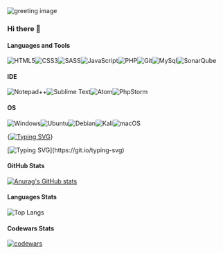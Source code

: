 <img src='https://kartinki.pics/uploads/posts/2021-07/1625506910_18-kartinkin-com-p-fon-dlya-programmista-krasivie-foni-20.jpg' alt='greeting image'>

### Hi there 👋

#### Languages and Tools

![HTML5](https://img.shields.io/badge/-HTML5-2C1F2D?style=for-the-badge&logo=HTML5)![CSS3](https://img.shields.io/badge/-CSS3-2C1F2D?style=for-the-badge&logo=CSS3)![SASS](https://img.shields.io/badge/-SASS-2C1F2D?style=for-the-badge&logo=SASS)![JavaScript](https://img.shields.io/badge/-JavaScript-2C1F2D?style=for-the-badge&logo=JavaScript)![PHP](https://img.shields.io/badge/-PHP-2C1F2D?style=for-the-badge&logo=PHP)![Git](https://img.shields.io/badge/-Git-2C1F2D?style=for-the-badge&logo=Git)![MySql](https://img.shields.io/badge/-MySql-2C1F2D?style=for-the-badge&logo=MySql)![SonarQube](https://img.shields.io/badge/Sonarqube-5190cf?style=for-the-badge&logo=sonarqube&logoColor=white)

#### IDE

![Notepad++](https://img.shields.io/badge/Notepad++-90E59A.svg?style=for-the-badge&logo=notepad%2b%2b&logoColor=black)![Sublime Text](https://img.shields.io/badge/sublime_text-%23575757.svg?style=for-the-badge&logo=sublime-text&logoColor=important)![Atom](https://img.shields.io/badge/Atom-%2366595C.svg?style=for-the-badge&logo=atom&logoColor=white)![PhpStorm](http://img.shields.io/badge/-PHPStorm-181717?style=for-the-badge&logo=phpstorm&logoColor=white)

#### OS

![Windows](https://img.shields.io/badge/Windows-0078D6?style=for-the-badge&logo=windows&logoColor=white)![Ubuntu](https://img.shields.io/badge/Ubuntu-E95420?style=for-the-badge&logo=ubuntu&logoColor=white)![Debian](https://img.shields.io/badge/Debian-D70A53?style=for-the-badge&logo=debian&logoColor=white)![Kali](https://img.shields.io/badge/Kali-268BEE?style=for-the-badge&logo=kalilinux&logoColor=white)![macOS](https://img.shields.io/badge/mac%20os-000000?style=for-the-badge&logo=macos&logoColor=F0F0F0)


{[![Typing SVG](https://readme-typing-svg.demolab.com?font=Fira+Code&size=30&pause=27000&color=FFFFFF&background=0D1117&random=false&width=435&lines=cat+%2Fabout_me.txt)](https://git.io/typing-svg)}

[![Typing SVG](https://readme-typing-svg.demolab.com?font=Fira+Code&duration=3000&pause=500&color=FFFFFF&background=0D1117&multiline=true&random=false&width=670&height=250&lines=%D0%AF+backend+%D0%BF%D1%80%D0%BE%D0%B3%D1%80%D0%B0%D0%BC%D0%BC%D0%B8%D1%81%D1%82+%D0%BD%D0%B0+PHP.;%D0%98%D0%B7%D1%83%D1%87%D0%B0%D1%8E%2F%D0%BF%D1%80%D0%B0%D0%BA%D1%82%D0%B8%D0%BA%D1%83%D1%8E+%D0%B2%D0%B5%D0%B1-%D1%80%D0%B0%D0%B7%D1%80%D0%B0%D0%B1%D0%BE%D1%82%D0%BA%D1%83+%D0%B1%D0%BE%D0%BB%D0%B5%D0%B5+4+%D0%BB%D0%B5%D1%82.;%D0%97%D0%B0+%D1%8D%D1%82%D0%BE+%D0%B2%D1%80%D0%B5%D0%BC%D1%8F+%D1%83%D1%81%D0%BF%D0%B5%D0%BB+%D0%B8%D0%B7%D1%83%D1%87%D0%B8%D1%82%D1%8C+%D0%B1%D0%BE%D0%BB%D1%8C%D1%88%D0%BE%D0%B5+%D0%BA%D0%BE%D0%BB-%D0%B2%D0%BE;%D1%8F%D0%B7%D1%8B%D0%BA%D0%BE%D0%B2+%D0%B8+%D1%82%D0%B5%D1%85%D0%BD%D0%BE%D0%BB%D0%BE%D0%B3%D0%B8%D0%B9%2C+%D1%82%D0%B0%D0%BA%D0%B8%D1%85+%D0%BA%D0%B0%D0%BA%3A;Docker%2C+PHP%2C+JS%2C+Python%2C+Bash%2C+HTML%2C+CSS%2C+SCSS.+;%D0%9F%D0%BE%D0%BB%D1%83%D1%87%D0%B8%D0%BB+%D0%BF%D1%80%D0%B0%D0%BA%D1%82%D0%B8%D0%BA%D1%83+%D1%80%D0%B0%D0%B1%D0%BE%D1%82%D1%8B+%D1%81+%D1%80%D0%B0%D0%B7%D0%BB%D0%B8%D1%87%D0%BD%D1%8B%D0%BC%D0%B8+%D0%9E%D0%A1.;Windows%2C+Ubuntu%2C+Debian%2C+Kali+Linux.;%D0%A2%D0%B0%D0%BA%D0%B6%D0%B5+%D0%B8%D0%B7%D1%83%D1%87%D0%B0%D1%8E+%D0%B8+%D0%B8%D0%BD%D1%82%D0%B5%D1%80%D0%B5%D1%81%D1%83%D1%8E%D1%81%D1%8C+%D0%B8%D0%BD%D1%84%D0%BE%D1%80%D0%BC%D0%B0%D1%86%D0%B8%D0%BE%D0%BD%D0%BD%D0%BE%D0%B9+%D0%B1%D0%B5%D0%B7%D0%BE%D0%BF%D0%B0%D1%81%D0%BD%D0%BE%D1%81%D1%82%D1%8C%D1%8E%2C;%D0%B0+%D0%B2+%D0%BE%D1%81%D0%BE%D0%B1%D0%B5%D0%BD%D0%BD%D0%BE%D1%81%D1%82%D0%B8+%D1%82%D0%B5%D1%81%D1%82%D0%B8%D1%80%D0%BE%D0%B2%D0%B0%D0%BD%D0%B8%D0%B5%D0%BC+%D0%BD%D0%B0+%D0%BF%D1%80%D0%BE%D0%BD%D0%B8%D0%BA%D0%BD%D0%BE%D0%B2%D0%B5%D0%BD%D0%B8%D0%B5.)](https://git.io/typing-svg)


#### GitHub Stats

[![Anurag's GitHub stats](https://github-readme-stats.vercel.app/api?username=NikolaiProgramist)](https://github.com/anuraghazra/github-readme-stats&show_icons=true&theme=dark)

#### Languages Stats

![Top Langs](https://github-readme-stats.vercel.app/api/top-langs/?username=NikolaiProgramist
)

#### Codewars Stats

[![codewars](https://www.codewars.com/users/Nikolai_PRO_1/badges/large)](https://www.codewars.com/users/Nikolai_PRO_1)
